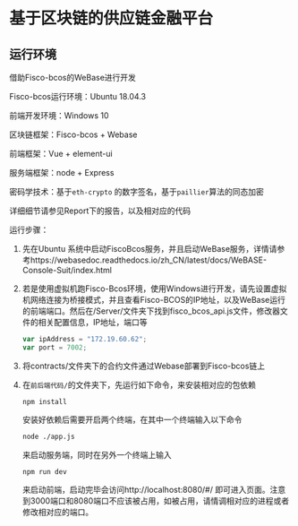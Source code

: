 # 基于区块链的供应链金融平台 


## 运行环境

借助Fisco-bcos的WeBase进行开发

Fisco-bcos运行环境：Ubuntu 18.04.3

前端开发环境：Windows 10

区块链框架：Fisco-bcos + Webase

前端框架：Vue + element-ui

服务端框架：node + Express

密码学技术：基于`eth-crypto` 的数字签名，基于`paillier`算法的同态加密

详细细节请参见Report下的报告，以及相对应的代码

运行步骤：

1. 先在Ubuntu 系统中启动FiscoBcos服务，并且启动WeBase服务，详情请参考https://webasedoc.readthedocs.io/zh_CN/latest/docs/WeBASE-Console-Suit/index.html

2. 若是使用虚拟机跑Fisco-Bcos环境，使用Windows进行开发，请先设置虚拟机网络连接为桥接模式，并且查看Fisco-BCOS的IP地址，以及WeBase运行的前端端口。然后在/Server/文件夹下找到fisco_bcos_api.js文件，修改器文件的相关配置信息，IP地址，端口等

   ```javascript
   var ipAddress = "172.19.60.62";
   var port = 7002;
   ```

3. 将contracts/文件夹下的合约文件通过Webase部署到Fisco-bcos链上

4. 在`前后端代码/`的文件夹下，先运行如下命令，来安装相对应的包依赖

   ```
   npm install
   ```

   安装好依赖后需要开启两个终端，在其中一个终端输入以下命令

   ```bash
   node ./app.js
   ```

   来启动服务端，同时在另外一个终端上输入

   ```
   npm run dev
   ```

   来启动前端，启动完毕会访问http://localhost:8080/#/ 即可进入页面。注意到3000端口和8080端口不应该被占用，如被占用，请情调相对应的进程或者修改相对应的端口。

